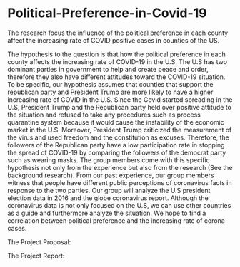 # Political-Preference-in-Covid-19

The research focus the influence of the political preference in each county affect the increasing rate of COVID positive cases in counties of the US.

The hypothesis to the question is that how the political preference in each county affects the increasing rate of COVID-19 in the U.S. The U.S has two dominant parties in government to help and create peace and order, therefore they also have different attitudes toward the COVID-19 situation. To be specific, our hypothesis assumes that counties that support the republican party and President Trump are more likely to have a higher increasing rate of COVID in the U.S. Since the Covid started spreading in the U.S, President Trump and the Republican party held over positive attitude to the situation and refused to take any procedures such as process quarantine system because it would cause the instability of the economic market in the U.S. Moreover, President Trump criticized the measurement of the virus and used freedom and the constitution as excuses. Therefore, the followers of the Republican party have a low participation rate in stopping the spread of COVID-19 by comparing the followers of the democrat party such as wearing masks. The group members come with this specific hypothesis not only from the experience but also from the research (See the background research). From our past experience, our group members witness that people have different public perceptions of coronavirus facts in response to the two parties. Our group will analyze the U.S president election data in 2016 and the globe coronavirus report. Although the coronavirus data is not only focused on the U.S, we can use other countries as a guide and furthermore analyze the situation. We hope to find a correlation between political preference and the increasing rate of corona cases.

The Project Proposal: 

The Project Report:
